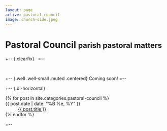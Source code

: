 ```yaml
---
layout: page
active: pastoral-council
image: church-side.jpeg
---
```


# Pastoral Council <small>parish pastoral matters</small>

+-- {.clearfix}
&nbsp;
=--

&nbsp;

+-- {.well .well-small .muted .centered}
Coming soon!
=--

+-- {.dl-horizontal}
<section>
  <dl>
  {% for post in site.categories.pastoral-council %}
    <dt>{{ post.date | date: "%B %e, %Y" }}</dt>
    <dd>
      <a href="{{ post.url }}">{{ post.title }}</a>
    </dd>
  {% endfor %}
  </dl>
</section>
=--
